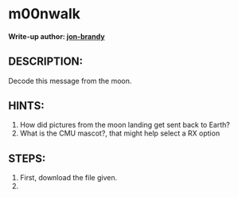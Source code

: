 # m00nwalk
#### Write-up author: [jon-brandy](https://github.com/jon-brandy)
## DESCRIPTION:
Decode this message from the moon.
## HINTS:
1. How did pictures from the moon landing get sent back to Earth?
2. What is the CMU mascot?, that might help select a RX option
## STEPS:
1. First, download the file given.
2. 
